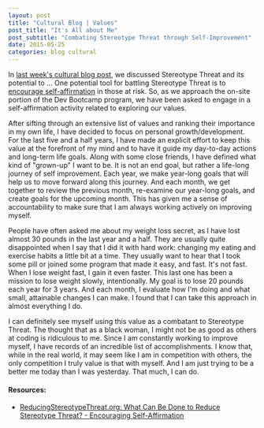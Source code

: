 ```yaml
---
layout: post
title: "Cultural Blog | Values"
post_title: "It's All about Me"
post_subtitle: "Combating Stereotype Threat through Self-Improvement"
date: 2015-05-25
categories: blog cultural
---
```


<p>
  In <a target="_blank" href="http://caonayemi.github.io/blog/c6-stereotype-threat.html">last week's cultural blog post</a>, we discussed Stereotype Threat and its potential to ... One potential tool for battling Stereotype Threat is to <a target="_blank" href="http://www.reducingstereotypethreat.org/reduce.html#encouragingself">encourage self-affirmation</a> in those at risk. So, as we approach the on-site portion of the Dev Bootcamp program, we have been asked to engage in a self-affirmation activity related to exploring our values.
</p>
<p>
  After sifting through an extensive list of values and ranking their importance in my own life, I have decided to focus on personal growth/development. For the last five and a half years, I have made an explicit effort to keep this value at the forefront of my mind and to have it guide my day-to-day actions and long-term life goals. Along with some close friends, I have defined what kind of "grown-up" I want to be. It is not an end goal, but rather a life-long journey of self improvement. Each year, we make year-long goals that will help us to move forward along this journey. And each month, we get together to review the previous month, re-examine our year-long goals, and create goals for the upcoming month. This has given me a sense of accountability to make sure that I am always working actively on improving myself.
</p>
<p>
  People have often asked me about my weight loss secret, as I have lost almost 30 pounds in the last year and a half. They are usually quite disappointed when I say that I did it with hard work: changing my eating and exercise habits a little bit at a time. They usually want to hear that I took some pill or joined some program that made it easy, and fast. It's not fast. When I lose weight fast, I gain it even faster. This last one has been a mission to lose weight slowly, intentionally. My goal is to lose 20 pounds each year for 3 years. And each month, I evaluate how I'm doing and what small, attainable changes I can make. I found that I can take this approach in almost everything I do.
</p>
<p>
  I can definitely see myself using this value as a combatant to Stereotype Threat. The thought that as a black woman, I might not be as good as others at coding is ridiculous to me. Since I am constantly working to improve myself, I have records of an incredible list of accomplishments. I know that, while in the real world, it may seem like I am in competition with others, the only competition I truly value is that with myself. And I am just trying to be a better me today than I was yesterday. That much, I can do.
</p>
<h4>Resources:</h4>
<ul>
  <li><a target="_blank" href="http://www.reducingstereotypethreat.org/reduce.html#encouragingself">ReducingStereotypeThreat.org: What Can Be Done to Reduce Stereotype Threat? - Encouraging Self-Affirmation</a></li>
</ul>
